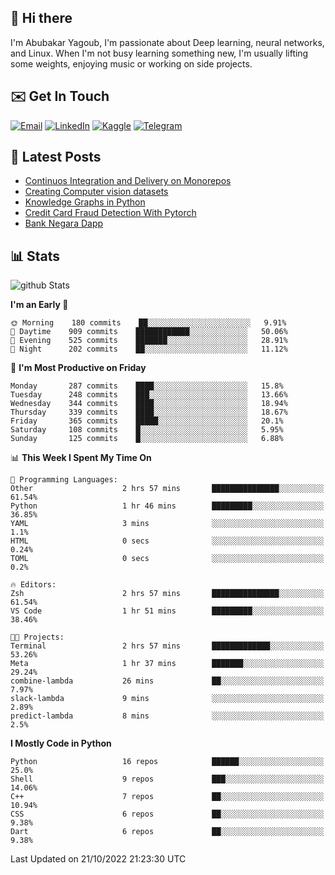 ## 👋 Hi there

I'm Abubakar Yagoub, I'm passionate about Deep learning, neural networks, and
Linux. When I'm not busy learning something new, I'm usually lifting some
weights, enjoying music or working on side projects.

## ✉️ Get In Touch

[![Email](https://img.shields.io/badge/Email-f1f1f1?style=for-the-badge&logo=gmail&logoColor=0f111a)](mailto:git@blacksuan19.dev)
[![LinkedIn](https://img.shields.io/badge/LinkedIn-0077B5?style=for-the-badge&logo=linkedin&logoColor=white)](https://www.linkedin.com/in/blacksuan19/)
[![Kaggle](https://img.shields.io/badge/Kaggle-5acfff?style=for-the-badge&logo=kaggle&logoColor=white)](http://kaggle.com/abubakaryagob/)
[![Telegram](https://img.shields.io/badge/Telegram-2CA5E0?style=for-the-badge&logo=telegram&logoColor=white)](https://t.me/blacksuan19)

## 📩 Latest Posts

<!-- BLOG-POST-LIST:START -->
- [Continuos Integration and Delivery on Monorepos](https://www.blacksuan19.dev/blog/github-actions-monorepos/)
- [Creating Computer vision datasets](https://www.blacksuan19.dev/blog/creating-datasets/)
- [Knowledge Graphs in Python](https://www.blacksuan19.dev/projects/Knowledge_Graphs/)
- [Credit Card Fraud Detection With Pytorch](https://www.blacksuan19.dev/projects/credit-card-fraud-detection-with-pytorch/)
- [Bank Negara Dapp](https://www.blacksuan19.dev/projects/bank-negara/)
<!-- BLOG-POST-LIST:END -->

## 📊 Stats

![github Stats](https://github-readme-stats.vercel.app/api?username=blacksuan19&theme=github_dark&show_icons=true&count_private=true&custom_title=Github%20Stats&hide_border=true)

<!--START_SECTION:waka-->
**I'm an Early 🐤** 

```text
🌞 Morning    180 commits    ██░░░░░░░░░░░░░░░░░░░░░░░   9.91% 
🌆 Daytime    909 commits    ████████████░░░░░░░░░░░░░   50.06% 
🌃 Evening    525 commits    ███████░░░░░░░░░░░░░░░░░░   28.91% 
🌙 Night      202 commits    ██░░░░░░░░░░░░░░░░░░░░░░░   11.12%

```
📅 **I'm Most Productive on Friday** 

```text
Monday       287 commits    ████░░░░░░░░░░░░░░░░░░░░░   15.8% 
Tuesday      248 commits    ███░░░░░░░░░░░░░░░░░░░░░░   13.66% 
Wednesday    344 commits    ████░░░░░░░░░░░░░░░░░░░░░   18.94% 
Thursday     339 commits    ████░░░░░░░░░░░░░░░░░░░░░   18.67% 
Friday       365 commits    █████░░░░░░░░░░░░░░░░░░░░   20.1% 
Saturday     108 commits    █░░░░░░░░░░░░░░░░░░░░░░░░   5.95% 
Sunday       125 commits    █░░░░░░░░░░░░░░░░░░░░░░░░   6.88%

```


📊 **This Week I Spent My Time On** 

```text
💬 Programming Languages: 
Other                    2 hrs 57 mins       ███████████████░░░░░░░░░░   61.54% 
Python                   1 hr 46 mins        █████████░░░░░░░░░░░░░░░░   36.85% 
YAML                     3 mins              ░░░░░░░░░░░░░░░░░░░░░░░░░   1.1% 
HTML                     0 secs              ░░░░░░░░░░░░░░░░░░░░░░░░░   0.24% 
TOML                     0 secs              ░░░░░░░░░░░░░░░░░░░░░░░░░   0.2%

🔥 Editors: 
Zsh                      2 hrs 57 mins       ███████████████░░░░░░░░░░   61.54% 
VS Code                  1 hr 51 mins        █████████░░░░░░░░░░░░░░░░   38.46%

🐱‍💻 Projects: 
Terminal                 2 hrs 57 mins       █████████████░░░░░░░░░░░░   53.26% 
Meta                     1 hr 37 mins        ███████░░░░░░░░░░░░░░░░░░   29.24% 
combine-lambda           26 mins             ██░░░░░░░░░░░░░░░░░░░░░░░   7.97% 
slack-lambda             9 mins              ░░░░░░░░░░░░░░░░░░░░░░░░░   2.89% 
predict-lambda           8 mins              ░░░░░░░░░░░░░░░░░░░░░░░░░   2.5%

```

**I Mostly Code in Python** 

```text
Python                   16 repos            ██████░░░░░░░░░░░░░░░░░░░   25.0% 
Shell                    9 repos             ███░░░░░░░░░░░░░░░░░░░░░░   14.06% 
C++                      7 repos             ██░░░░░░░░░░░░░░░░░░░░░░░   10.94% 
CSS                      6 repos             ██░░░░░░░░░░░░░░░░░░░░░░░   9.38% 
Dart                     6 repos             ██░░░░░░░░░░░░░░░░░░░░░░░   9.38%

```



 Last Updated on 21/10/2022 21:23:30 UTC
<!--END_SECTION:waka-->
